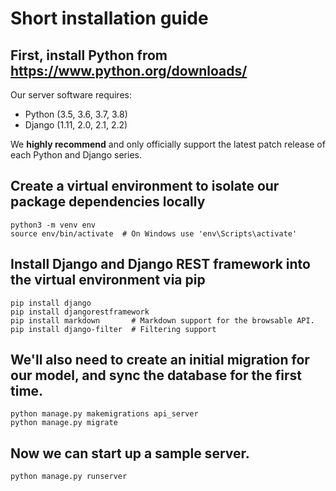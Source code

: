 # Short installation guide

## First, install Python from https://www.python.org/downloads/
Our server software requires:
- Python (3.5, 3.6, 3.7, 3.8)
- Django (1.11, 2.0, 2.1, 2.2)

We **highly recommend** and only officially support the latest patch release of each Python and Django series.

## Create a virtual environment to isolate our package dependencies locally
```
python3 -m venv env
source env/bin/activate  # On Windows use 'env\Scripts\activate'
```
## Install Django and Django REST framework into the virtual environment via pip
```
pip install django
pip install djangorestframework
pip install markdown       # Markdown support for the browsable API.
pip install django-filter  # Filtering support
```
## We'll also need to create an initial migration for our model, and sync the database for the first time.
```
python manage.py makemigrations api_server
python manage.py migrate
```
## Now we can start up a sample server.
```
python manage.py runserver
```
